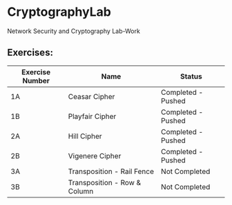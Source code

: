 # CryptographyLab
Network Security and Cryptography Lab-Work

## Exercises:

| Exercise Number | Name | Status |
|------------|------|-------|
| 1A | Ceasar Cipher | Completed - Pushed |
| 1B | Playfair Cipher | Completed - Pushed |
| 2A | Hill Cipher | Completed - Pushed |
| 2B | Vigenere Cipher | Completed - Pushed |
| 3A | Transposition - Rail Fence | Not Completed |
| 3B | Transposition - Row & Column | Not Completed |
